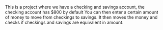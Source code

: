 This is a project where we have a checking and savings account, the checking account has $800 by default
You can then enter a certain amount of money to move from checkings to savings. It then moves the money
and checks if checkings and savings are equivalent in amount.
